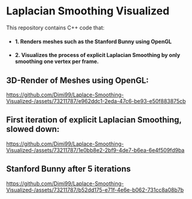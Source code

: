 # Laplacian Smoothing Visualized
This repository contains C++ code that:
- #### 1. Renders meshes such as the Stanford Bunny using OpenGL
- #### 2. Visualizes the process of explicit Laplacian Smoothing by only smoothing one vertex per frame.
## 3D-Render of Meshes using OpenGL: 
https://github.com/Dimi99/Laplace-Smoothing-Visualized-/assets/73211787/e962ddc1-2eda-47c6-be93-e50f883875cb

## First iteration of explicit Laplacian Smoothing, slowed down: 



https://github.com/Dimi99/Laplace-Smoothing-Visualized-/assets/73211787/1e0bb8e2-2bf9-4de7-b6ea-6e4f509fd9ba

## Stanford Bunny after 5 iterations


https://github.com/Dimi99/Laplace-Smoothing-Visualized-/assets/73211787/b52dd175-e71f-4e6e-b062-731cc8a08b7b


